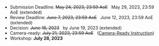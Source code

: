 - Submission Deadline: <s>May 24, 2023, 23:59 AoE</s> &nbsp; May 29, 2023, 23:59 AoE (extended)
- Review Deadline: <s>June 7, 2023, 23:59 AoE</s> &nbsp; June 12, 2023, 23:59 AoE (extended)
- Decision: <s>June 16, 2023</s> &nbsp; by June 19, 2023 (extended)
- Camera-ready: <s>July 21, 2023, 23:59 AoE</s> &nbsp; ([Camera-Ready Instruction](camera_ready/))
- Workshop: **July 28, 2023**